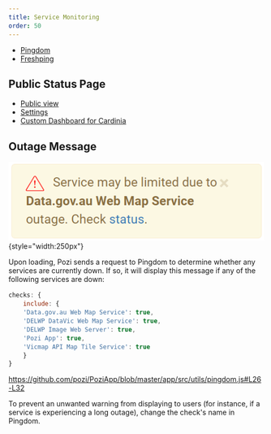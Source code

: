 ```yaml
---
title: Service Monitoring
order: 50
---
```


* [Pingdom](https://my.pingdom.com/app/3/home)
* [Freshping](https://pozi.freshping.io/dashboard)

## Public Status Page

* [Public view](http://stats.pingdom.com/w3ggvgl5rino)
* [Settings](https://my.pingdom.com/app/reports/public)
* [Custom Dashboard for Cardinia](https://statuspage.freshping.io/25822-PoziStatusForCardinia)

## Outage Message

![Pingdom outage notification](./img/pingdom-outage-notification.png){style="width:250px"}

Upon loading, Pozi sends a request to Pingdom to determine whether any services are currently down. If so, it will display this message if any of the following services are down:

```js
checks: {
    include: {
    'Data.gov.au Web Map Service': true,
    'DELWP DataVic Web Map Service': true,
    'DELWP Image Web Server': true,
    'Pozi App': true,
    'Vicmap API Map Tile Service': true
    }
}
```

https://github.com/pozi/PoziApp/blob/master/app/src/utils/pingdom.js#L26-L32

To prevent an unwanted warning from displaying to users (for instance, if a service is experiencing a long outage), change the check's name in Pingdom.
